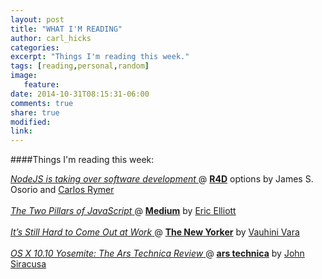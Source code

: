 ```yaml
---
layout: post
title: "WHAT I'M READING"
author: carl_hicks 
categories:
excerpt: "Things I'm reading this week."
tags: [reading,personal,random]
image:
   feature:
date: 2014-10-31T08:15:31-06:00
comments: true
share: true
modified:
link:
---
```


####Things I'm reading this week:

[ _NodeJS is taking over software development_ ](http://room4debate.com/debate/nodejs-is-taking-over-software-development) @ [**R4D**](http://room4debate.com) options by James S. Osorio and [Carlos Rymer](https://twitter.com/carlosrymer)
<br>
<br>
[ _The Two Pillars of JavaScript_ ](https://medium.com/javascript-scene/the-two-pillars-of-javascript-ee6f3281e7f3) @ [**Medium**](http://medium.com) by [Eric Elliott](http://ericleads.com/about/)
<br>
<br>
[ _It’s Still Hard to Come Out at Work_ ](http://www.newyorker.com/business/currency/still-hard-come-work) @ [**The New Yorker**](http://newyorker.com) by [Vauhini Vara](http://www.vauhinivara.com)
<br>
<br>
[ _OS X 10.10 Yosemite: The Ars Technica Review_ ](http://arstechnica.com/apple/2014/10/os-x-10-10/) @ [**ars technica**](http://arstechnica.com) by [John Siracusa](http://hypercritical.co/about/)
